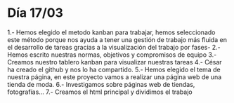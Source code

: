 # Día 17/03
1.- Hemos elegido el metodo kanban para trabajar, hemos seleccionado este método porque nos ayuda a tener una gestión de trabajo más fluida en el desarrollo de  tareas gracias a la visualización del trabajo por fases-
2.- Hemos escrito nuestras normas, objetivos y compromisos de equipo
3.- Creamos nuestro tablero kanban para visualizar nuestras tareas
4.- César ha creado el github y nos lo ha compartido.
5.- Hemos elegido el tema de nuestra página, en este proyecto vamos a realizar una página web de una tienda de moda.
6.- Investigamos sobre páginas web de tiendas, fotografías...
7.- Creamos el html principal y dividimos el trabajo